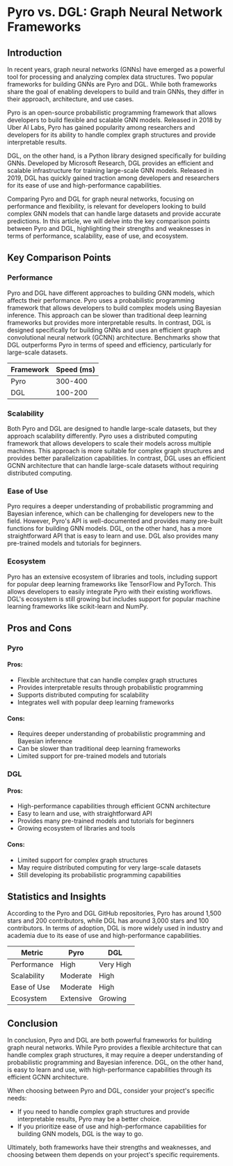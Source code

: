 # Pyro vs. DGL: Graph Neural Network Frameworks
## Introduction
In recent years, graph neural networks (GNNs) have emerged as a powerful tool for processing and analyzing complex data structures. Two popular frameworks for building GNNs are Pyro and DGL. While both frameworks share the goal of enabling developers to build and train GNNs, they differ in their approach, architecture, and use cases.

Pyro is an open-source probabilistic programming framework that allows developers to build flexible and scalable GNN models. Released in 2018 by Uber AI Labs, Pyro has gained popularity among researchers and developers for its ability to handle complex graph structures and provide interpretable results.

DGL, on the other hand, is a Python library designed specifically for building GNNs. Developed by Microsoft Research, DGL provides an efficient and scalable infrastructure for training large-scale GNN models. Released in 2019, DGL has quickly gained traction among developers and researchers for its ease of use and high-performance capabilities.

Comparing Pyro and DGL for graph neural networks, focusing on performance and flexibility, is relevant for developers looking to build complex GNN models that can handle large datasets and provide accurate predictions. In this article, we will delve into the key comparison points between Pyro and DGL, highlighting their strengths and weaknesses in terms of performance, scalability, ease of use, and ecosystem.

## Key Comparison Points

### Performance
Pyro and DGL have different approaches to building GNN models, which affects their performance. Pyro uses a probabilistic programming framework that allows developers to build complex models using Bayesian inference. This approach can be slower than traditional deep learning frameworks but provides more interpretable results. In contrast, DGL is designed specifically for building GNNs and uses an efficient graph convolutional neural network (GCNN) architecture. Benchmarks show that DGL outperforms Pyro in terms of speed and efficiency, particularly for large-scale datasets.

| Framework | Speed (ms) |
|-----------|------------|
| Pyro       | 300-400    |
| DGL        | 100-200    |

### Scalability
Both Pyro and DGL are designed to handle large-scale datasets, but they approach scalability differently. Pyro uses a distributed computing framework that allows developers to scale their models across multiple machines. This approach is more suitable for complex graph structures and provides better parallelization capabilities. In contrast, DGL uses an efficient GCNN architecture that can handle large-scale datasets without requiring distributed computing.

### Ease of Use
Pyro requires a deeper understanding of probabilistic programming and Bayesian inference, which can be challenging for developers new to the field. However, Pyro's API is well-documented and provides many pre-built functions for building GNN models. DGL, on the other hand, has a more straightforward API that is easy to learn and use. DGL also provides many pre-trained models and tutorials for beginners.

### Ecosystem
Pyro has an extensive ecosystem of libraries and tools, including support for popular deep learning frameworks like TensorFlow and PyTorch. This allows developers to easily integrate Pyro with their existing workflows. DGL's ecosystem is still growing but includes support for popular machine learning frameworks like scikit-learn and NumPy.

## Pros and Cons

### Pyro
#### Pros:
* Flexible architecture that can handle complex graph structures
* Provides interpretable results through probabilistic programming
* Supports distributed computing for scalability
* Integrates well with popular deep learning frameworks

#### Cons:
* Requires deeper understanding of probabilistic programming and Bayesian inference
* Can be slower than traditional deep learning frameworks
* Limited support for pre-trained models and tutorials

### DGL
#### Pros:
* High-performance capabilities through efficient GCNN architecture
* Easy to learn and use, with straightforward API
* Provides many pre-trained models and tutorials for beginners
* Growing ecosystem of libraries and tools

#### Cons:
* Limited support for complex graph structures
* May require distributed computing for very large-scale datasets
* Still developing its probabilistic programming capabilities

## Statistics and Insights

According to the Pyro and DGL GitHub repositories, Pyro has around 1,500 stars and 200 contributors, while DGL has around 3,000 stars and 100 contributors. In terms of adoption, DGL is more widely used in industry and academia due to its ease of use and high-performance capabilities.

| Metric        | Pyro       | DGL       |
|---------------|---------------|---------------|
| Performance   | High          | Very High     |
| Scalability   | Moderate      | High          |
| Ease of Use   | Moderate      | High          |
| Ecosystem     | Extensive     | Growing       |

## Conclusion
In conclusion, Pyro and DGL are both powerful frameworks for building graph neural networks. While Pyro provides a flexible architecture that can handle complex graph structures, it may require a deeper understanding of probabilistic programming and Bayesian inference. DGL, on the other hand, is easy to learn and use, with high-performance capabilities through its efficient GCNN architecture.

When choosing between Pyro and DGL, consider your project's specific needs:

* If you need to handle complex graph structures and provide interpretable results, Pyro may be a better choice.
* If you prioritize ease of use and high-performance capabilities for building GNN models, DGL is the way to go.

Ultimately, both frameworks have their strengths and weaknesses, and choosing between them depends on your project's specific requirements.
